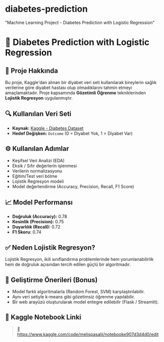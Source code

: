 # diabetes-prediction
"Machine Learning Project - Diabetes Prediction with Logistic Regression"
# 🧠 Diabetes Prediction with Logistic Regression

## 📌 Proje Hakkında
Bu proje, Kaggle'dan alınan bir diyabet veri seti kullanılarak bireylerin sağlık verilerine göre diyabet hastası olup olmadıklarını tahmin etmeyi amaçlamaktadır. Proje kapsamında **Gözetimli Öğrenme** tekniklerinden **Lojistik Regresyon** uygulanmıştır.

## 🔍 Kullanılan Veri Seti
- **Kaynak:** [Kaggle - Diabetes Dataset](https://www.kaggle.com/datasets/mathchi/diabetes-data-set)
- **Hedef Değişken:** `Outcome` (0 = Diyabet Yok, 1 = Diyabet Var)

## ⚙️ Kullanılan Adımlar
- Keşifsel Veri Analizi (EDA)
- Eksik / Sıfır değerlerin işlenmesi
- Verilerin normalizasyonu
- Eğitim/Test veri bölme
- Lojistik Regresyon modeli
- Model değerlendirme (Accuracy, Precision, Recall, F1 Score)

## 📈 Model Performansı
- **Doğruluk (Accuracy):** 0.78  
- **Kesinlik (Precision):** 0.75  
- **Duyarlılık (Recall):** 0.72  
- **F1 Skoru:** 0.74

## ✅ Neden Lojistik Regresyon?
Lojistik Regresyon, ikili sınıflandırma problemlerinde hem yorumlanabilirlik hem de doğruluk açısından tercih edilen güçlü bir algoritmadır.

## 🚀 Geliştirme Önerileri (Bonus)
- Model farklı algoritmalarla (Random Forest, SVM) karşılaştırılabilir.
- Aynı veri setiyle k-means gibi gözetimsiz öğrenme yapılabilir.
- Bir web arayüzü oluşturularak model entegre edilebilir (Flask / Streamlit).

## 📎 Kaggle Notebook Linki
> 📍 https://www.kaggle.com/code/melispasalii/notebooke907d3d4d0/edit

